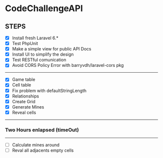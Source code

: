 # CodeChallengeAPI

## STEPS
- [x] Install fresh Laravel 6.*
- [x] Test PhpUnit
- [x] Make a simple view for public API Docs 
- [x] Install UI to simplify the design
- [x] Test RESTful comunication
- [x] Avoid CORS Policy Error with barryvdh/laravel-cors pkg
-----
- [x] Game table
- [x] Cell table
- [x] Fix problem with defaultStringLength
- [x] Relationships
- [x] Create Grid
- [x] Generate Mines
- [x] Reveal cells
-----
### Two Hours enlapsed (timeOut)
----
- [ ] Calculate mines around
- [ ] Reval all adjacents empty cells

